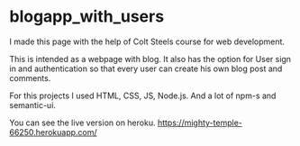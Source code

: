 # blogapp_with_users

I made this page with the help of Colt Steels course for web development.

This is intended as a webpage with blog. It also has the option for User sign in and authentication so that every user can create his own blog post and comments.

For this projects I used HTML, CSS, JS, Node.js. And a lot of npm-s and semantic-ui.

You can see the live version on heroku.
https://mighty-temple-66250.herokuapp.com/

